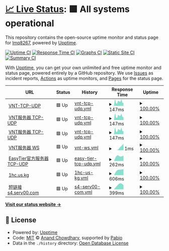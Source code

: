 # [📈 Live Status](https://lmq8267.github.io/uptime): <!--live status--> **🟩 All systems operational**

This repository contains the open-source uptime monitor and status page for [lmq8267](https://lmq8267.github.io/uptime), powered by [Upptime](https://github.com/upptime/upptime).

[![Uptime CI](https://github.com/lmq8267/uptime/workflows/Uptime%20CI/badge.svg)](https://github.com/lmq8267/uptime/actions?query=workflow%3A%22Uptime+CI%22)
[![Response Time CI](https://github.com/lmq8267/uptime/workflows/Response%20Time%20CI/badge.svg)](https://github.com/lmq8267/uptime/actions?query=workflow%3A%22Response+Time+CI%22)
[![Graphs CI](https://github.com/lmq8267/uptime/workflows/Graphs%20CI/badge.svg)](https://github.com/lmq8267/uptime/actions?query=workflow%3A%22Graphs+CI%22)
[![Static Site CI](https://github.com/lmq8267/uptime/workflows/Static%20Site%20CI/badge.svg)](https://github.com/lmq8267/uptime/actions?query=workflow%3A%22Static+Site+CI%22)
[![Summary CI](https://github.com/lmq8267/uptime/workflows/Summary%20CI/badge.svg)](https://github.com/lmq8267/uptime/actions?query=workflow%3A%22Summary+CI%22)

With [Upptime](https://upptime.js.org), you can get your own unlimited and free uptime monitor and status page, powered entirely by a GitHub repository. We use [Issues](https://github.com/lmq8267/uptime/issues) as incident reports, [Actions](https://github.com/lmq8267/uptime/actions) as uptime monitors, and [Pages](https://lmq8267.github.io/uptime) for the status page.

<!--start: status pages-->
<!-- This summary is generated by Upptime (https://github.com/upptime/upptime) -->
<!-- Do not edit this manually, your changes will be overwritten -->
<!-- prettier-ignore -->
| URL | Status | History | Response Time | Uptime |
| --- | ------ | ------- | ------------- | ------ |
| <img alt="" src="https://icons.duckduckgo.com/ip3/null.ico" height="13"> [VNT-TCP-UDP](vnt.wherewego.top) | 🟩 Up | [vnt-tcp-udp.yml](https://github.com/lmq8267/uptime/commits/HEAD/history/vnt-tcp-udp.yml) | <details><summary><img alt="Response time graph" src="./graphs/vnt-tcp-udp/response-time-week.png" height="20"> 147ms</summary><br><a href="https://lmq8267.github.io/uptime/history/vnt-tcp-udp"><img alt="Response time 147" src="https://img.shields.io/endpoint?url=https%3A%2F%2Fraw.githubusercontent.com%2Flmq8267%2Fuptime%2FHEAD%2Fapi%2Fvnt-tcp-udp%2Fresponse-time.json"></a><br><a href="https://lmq8267.github.io/uptime/history/vnt-tcp-udp"><img alt="24-hour response time 147" src="https://img.shields.io/endpoint?url=https%3A%2F%2Fraw.githubusercontent.com%2Flmq8267%2Fuptime%2FHEAD%2Fapi%2Fvnt-tcp-udp%2Fresponse-time-day.json"></a><br><a href="https://lmq8267.github.io/uptime/history/vnt-tcp-udp"><img alt="7-day response time 147" src="https://img.shields.io/endpoint?url=https%3A%2F%2Fraw.githubusercontent.com%2Flmq8267%2Fuptime%2FHEAD%2Fapi%2Fvnt-tcp-udp%2Fresponse-time-week.json"></a><br><a href="https://lmq8267.github.io/uptime/history/vnt-tcp-udp"><img alt="30-day response time 147" src="https://img.shields.io/endpoint?url=https%3A%2F%2Fraw.githubusercontent.com%2Flmq8267%2Fuptime%2FHEAD%2Fapi%2Fvnt-tcp-udp%2Fresponse-time-month.json"></a><br><a href="https://lmq8267.github.io/uptime/history/vnt-tcp-udp"><img alt="1-year response time 147" src="https://img.shields.io/endpoint?url=https%3A%2F%2Fraw.githubusercontent.com%2Flmq8267%2Fuptime%2FHEAD%2Fapi%2Fvnt-tcp-udp%2Fresponse-time-year.json"></a></details> | <details><summary><a href="https://lmq8267.github.io/uptime/history/vnt-tcp-udp">100.00%</a></summary><a href="https://lmq8267.github.io/uptime/history/vnt-tcp-udp"><img alt="All-time uptime 100.00%" src="https://img.shields.io/endpoint?url=https%3A%2F%2Fraw.githubusercontent.com%2Flmq8267%2Fuptime%2FHEAD%2Fapi%2Fvnt-tcp-udp%2Fuptime.json"></a><br><a href="https://lmq8267.github.io/uptime/history/vnt-tcp-udp"><img alt="24-hour uptime 100.00%" src="https://img.shields.io/endpoint?url=https%3A%2F%2Fraw.githubusercontent.com%2Flmq8267%2Fuptime%2FHEAD%2Fapi%2Fvnt-tcp-udp%2Fuptime-day.json"></a><br><a href="https://lmq8267.github.io/uptime/history/vnt-tcp-udp"><img alt="7-day uptime 100.00%" src="https://img.shields.io/endpoint?url=https%3A%2F%2Fraw.githubusercontent.com%2Flmq8267%2Fuptime%2FHEAD%2Fapi%2Fvnt-tcp-udp%2Fuptime-week.json"></a><br><a href="https://lmq8267.github.io/uptime/history/vnt-tcp-udp"><img alt="30-day uptime 100.00%" src="https://img.shields.io/endpoint?url=https%3A%2F%2Fraw.githubusercontent.com%2Flmq8267%2Fuptime%2FHEAD%2Fapi%2Fvnt-tcp-udp%2Fuptime-month.json"></a><br><a href="https://lmq8267.github.io/uptime/history/vnt-tcp-udp"><img alt="1-year uptime 100.00%" src="https://img.shields.io/endpoint?url=https%3A%2F%2Fraw.githubusercontent.com%2Flmq8267%2Fuptime%2FHEAD%2Fapi%2Fvnt-tcp-udp%2Fuptime-year.json"></a></details>
| <img alt="" src="https://icons.duckduckgo.com/ip3/null.ico" height="13"> [VNT服务器 TCP-UDP](s4.serv00.com) | 🟩 Up | [vnt-tcp-udp.yml](https://github.com/lmq8267/uptime/commits/HEAD/history/vnt-tcp-udp.yml) | <details><summary><img alt="Response time graph" src="./graphs/vnt-tcp-udp/response-time-week.png" height="20"> 147ms</summary><br><a href="https://lmq8267.github.io/uptime/history/vnt-tcp-udp"><img alt="Response time 147" src="https://img.shields.io/endpoint?url=https%3A%2F%2Fraw.githubusercontent.com%2Flmq8267%2Fuptime%2FHEAD%2Fapi%2Fvnt-tcp-udp%2Fresponse-time.json"></a><br><a href="https://lmq8267.github.io/uptime/history/vnt-tcp-udp"><img alt="24-hour response time 147" src="https://img.shields.io/endpoint?url=https%3A%2F%2Fraw.githubusercontent.com%2Flmq8267%2Fuptime%2FHEAD%2Fapi%2Fvnt-tcp-udp%2Fresponse-time-day.json"></a><br><a href="https://lmq8267.github.io/uptime/history/vnt-tcp-udp"><img alt="7-day response time 147" src="https://img.shields.io/endpoint?url=https%3A%2F%2Fraw.githubusercontent.com%2Flmq8267%2Fuptime%2FHEAD%2Fapi%2Fvnt-tcp-udp%2Fresponse-time-week.json"></a><br><a href="https://lmq8267.github.io/uptime/history/vnt-tcp-udp"><img alt="30-day response time 147" src="https://img.shields.io/endpoint?url=https%3A%2F%2Fraw.githubusercontent.com%2Flmq8267%2Fuptime%2FHEAD%2Fapi%2Fvnt-tcp-udp%2Fresponse-time-month.json"></a><br><a href="https://lmq8267.github.io/uptime/history/vnt-tcp-udp"><img alt="1-year response time 147" src="https://img.shields.io/endpoint?url=https%3A%2F%2Fraw.githubusercontent.com%2Flmq8267%2Fuptime%2FHEAD%2Fapi%2Fvnt-tcp-udp%2Fresponse-time-year.json"></a></details> | <details><summary><a href="https://lmq8267.github.io/uptime/history/vnt-tcp-udp">100.00%</a></summary><a href="https://lmq8267.github.io/uptime/history/vnt-tcp-udp"><img alt="All-time uptime 100.00%" src="https://img.shields.io/endpoint?url=https%3A%2F%2Fraw.githubusercontent.com%2Flmq8267%2Fuptime%2FHEAD%2Fapi%2Fvnt-tcp-udp%2Fuptime.json"></a><br><a href="https://lmq8267.github.io/uptime/history/vnt-tcp-udp"><img alt="24-hour uptime 100.00%" src="https://img.shields.io/endpoint?url=https%3A%2F%2Fraw.githubusercontent.com%2Flmq8267%2Fuptime%2FHEAD%2Fapi%2Fvnt-tcp-udp%2Fuptime-day.json"></a><br><a href="https://lmq8267.github.io/uptime/history/vnt-tcp-udp"><img alt="7-day uptime 100.00%" src="https://img.shields.io/endpoint?url=https%3A%2F%2Fraw.githubusercontent.com%2Flmq8267%2Fuptime%2FHEAD%2Fapi%2Fvnt-tcp-udp%2Fuptime-week.json"></a><br><a href="https://lmq8267.github.io/uptime/history/vnt-tcp-udp"><img alt="30-day uptime 100.00%" src="https://img.shields.io/endpoint?url=https%3A%2F%2Fraw.githubusercontent.com%2Flmq8267%2Fuptime%2FHEAD%2Fapi%2Fvnt-tcp-udp%2Fuptime-month.json"></a><br><a href="https://lmq8267.github.io/uptime/history/vnt-tcp-udp"><img alt="1-year uptime 100.00%" src="https://img.shields.io/endpoint?url=https%3A%2F%2Fraw.githubusercontent.com%2Flmq8267%2Fuptime%2FHEAD%2Fapi%2Fvnt-tcp-udp%2Fuptime-year.json"></a></details>
| <img alt="" src="https://icons.duckduckgo.com/ip3/null.ico" height="13"> [VNT服务器 TCP-UDP](s1.ct8.pl) | 🟩 Up | [vnt-tcp-udp.yml](https://github.com/lmq8267/uptime/commits/HEAD/history/vnt-tcp-udp.yml) | <details><summary><img alt="Response time graph" src="./graphs/vnt-tcp-udp/response-time-week.png" height="20"> 147ms</summary><br><a href="https://lmq8267.github.io/uptime/history/vnt-tcp-udp"><img alt="Response time 147" src="https://img.shields.io/endpoint?url=https%3A%2F%2Fraw.githubusercontent.com%2Flmq8267%2Fuptime%2FHEAD%2Fapi%2Fvnt-tcp-udp%2Fresponse-time.json"></a><br><a href="https://lmq8267.github.io/uptime/history/vnt-tcp-udp"><img alt="24-hour response time 147" src="https://img.shields.io/endpoint?url=https%3A%2F%2Fraw.githubusercontent.com%2Flmq8267%2Fuptime%2FHEAD%2Fapi%2Fvnt-tcp-udp%2Fresponse-time-day.json"></a><br><a href="https://lmq8267.github.io/uptime/history/vnt-tcp-udp"><img alt="7-day response time 147" src="https://img.shields.io/endpoint?url=https%3A%2F%2Fraw.githubusercontent.com%2Flmq8267%2Fuptime%2FHEAD%2Fapi%2Fvnt-tcp-udp%2Fresponse-time-week.json"></a><br><a href="https://lmq8267.github.io/uptime/history/vnt-tcp-udp"><img alt="30-day response time 147" src="https://img.shields.io/endpoint?url=https%3A%2F%2Fraw.githubusercontent.com%2Flmq8267%2Fuptime%2FHEAD%2Fapi%2Fvnt-tcp-udp%2Fresponse-time-month.json"></a><br><a href="https://lmq8267.github.io/uptime/history/vnt-tcp-udp"><img alt="1-year response time 147" src="https://img.shields.io/endpoint?url=https%3A%2F%2Fraw.githubusercontent.com%2Flmq8267%2Fuptime%2FHEAD%2Fapi%2Fvnt-tcp-udp%2Fresponse-time-year.json"></a></details> | <details><summary><a href="https://lmq8267.github.io/uptime/history/vnt-tcp-udp">100.00%</a></summary><a href="https://lmq8267.github.io/uptime/history/vnt-tcp-udp"><img alt="All-time uptime 100.00%" src="https://img.shields.io/endpoint?url=https%3A%2F%2Fraw.githubusercontent.com%2Flmq8267%2Fuptime%2FHEAD%2Fapi%2Fvnt-tcp-udp%2Fuptime.json"></a><br><a href="https://lmq8267.github.io/uptime/history/vnt-tcp-udp"><img alt="24-hour uptime 100.00%" src="https://img.shields.io/endpoint?url=https%3A%2F%2Fraw.githubusercontent.com%2Flmq8267%2Fuptime%2FHEAD%2Fapi%2Fvnt-tcp-udp%2Fuptime-day.json"></a><br><a href="https://lmq8267.github.io/uptime/history/vnt-tcp-udp"><img alt="7-day uptime 100.00%" src="https://img.shields.io/endpoint?url=https%3A%2F%2Fraw.githubusercontent.com%2Flmq8267%2Fuptime%2FHEAD%2Fapi%2Fvnt-tcp-udp%2Fuptime-week.json"></a><br><a href="https://lmq8267.github.io/uptime/history/vnt-tcp-udp"><img alt="30-day uptime 100.00%" src="https://img.shields.io/endpoint?url=https%3A%2F%2Fraw.githubusercontent.com%2Flmq8267%2Fuptime%2FHEAD%2Fapi%2Fvnt-tcp-udp%2Fuptime-month.json"></a><br><a href="https://lmq8267.github.io/uptime/history/vnt-tcp-udp"><img alt="1-year uptime 100.00%" src="https://img.shields.io/endpoint?url=https%3A%2F%2Fraw.githubusercontent.com%2Flmq8267%2Fuptime%2FHEAD%2Fapi%2Fvnt-tcp-udp%2Fuptime-year.json"></a></details>
| <img alt="" src="https://icons.duckduckgo.com/ip3/null.ico" height="13"> [VNT服务器 WS](vnt.us.kg) | 🟩 Up | [vnt-ws.yml](https://github.com/lmq8267/uptime/commits/HEAD/history/vnt-ws.yml) | <details><summary><img alt="Response time graph" src="./graphs/vnt-ws/response-time-week.png" height="20"> 1ms</summary><br><a href="https://lmq8267.github.io/uptime/history/vnt-ws"><img alt="Response time 1" src="https://img.shields.io/endpoint?url=https%3A%2F%2Fraw.githubusercontent.com%2Flmq8267%2Fuptime%2FHEAD%2Fapi%2Fvnt-ws%2Fresponse-time.json"></a><br><a href="https://lmq8267.github.io/uptime/history/vnt-ws"><img alt="24-hour response time 1" src="https://img.shields.io/endpoint?url=https%3A%2F%2Fraw.githubusercontent.com%2Flmq8267%2Fuptime%2FHEAD%2Fapi%2Fvnt-ws%2Fresponse-time-day.json"></a><br><a href="https://lmq8267.github.io/uptime/history/vnt-ws"><img alt="7-day response time 1" src="https://img.shields.io/endpoint?url=https%3A%2F%2Fraw.githubusercontent.com%2Flmq8267%2Fuptime%2FHEAD%2Fapi%2Fvnt-ws%2Fresponse-time-week.json"></a><br><a href="https://lmq8267.github.io/uptime/history/vnt-ws"><img alt="30-day response time 1" src="https://img.shields.io/endpoint?url=https%3A%2F%2Fraw.githubusercontent.com%2Flmq8267%2Fuptime%2FHEAD%2Fapi%2Fvnt-ws%2Fresponse-time-month.json"></a><br><a href="https://lmq8267.github.io/uptime/history/vnt-ws"><img alt="1-year response time 1" src="https://img.shields.io/endpoint?url=https%3A%2F%2Fraw.githubusercontent.com%2Flmq8267%2Fuptime%2FHEAD%2Fapi%2Fvnt-ws%2Fresponse-time-year.json"></a></details> | <details><summary><a href="https://lmq8267.github.io/uptime/history/vnt-ws">100.00%</a></summary><a href="https://lmq8267.github.io/uptime/history/vnt-ws"><img alt="All-time uptime 100.00%" src="https://img.shields.io/endpoint?url=https%3A%2F%2Fraw.githubusercontent.com%2Flmq8267%2Fuptime%2FHEAD%2Fapi%2Fvnt-ws%2Fuptime.json"></a><br><a href="https://lmq8267.github.io/uptime/history/vnt-ws"><img alt="24-hour uptime 100.00%" src="https://img.shields.io/endpoint?url=https%3A%2F%2Fraw.githubusercontent.com%2Flmq8267%2Fuptime%2FHEAD%2Fapi%2Fvnt-ws%2Fuptime-day.json"></a><br><a href="https://lmq8267.github.io/uptime/history/vnt-ws"><img alt="7-day uptime 100.00%" src="https://img.shields.io/endpoint?url=https%3A%2F%2Fraw.githubusercontent.com%2Flmq8267%2Fuptime%2FHEAD%2Fapi%2Fvnt-ws%2Fuptime-week.json"></a><br><a href="https://lmq8267.github.io/uptime/history/vnt-ws"><img alt="30-day uptime 100.00%" src="https://img.shields.io/endpoint?url=https%3A%2F%2Fraw.githubusercontent.com%2Flmq8267%2Fuptime%2FHEAD%2Fapi%2Fvnt-ws%2Fuptime-month.json"></a><br><a href="https://lmq8267.github.io/uptime/history/vnt-ws"><img alt="1-year uptime 100.00%" src="https://img.shields.io/endpoint?url=https%3A%2F%2Fraw.githubusercontent.com%2Flmq8267%2Fuptime%2FHEAD%2Fapi%2Fvnt-ws%2Fuptime-year.json"></a></details>
| <img alt="" src="https://icons.duckduckgo.com/ip3/null.ico" height="13"> [EasyTier官方服务器 TCP-UDP](public.easytier.top) | 🟩 Up | [easy-tier-tcp-udp.yml](https://github.com/lmq8267/uptime/commits/HEAD/history/easy-tier-tcp-udp.yml) | <details><summary><img alt="Response time graph" src="./graphs/easy-tier-tcp-udp/response-time-week.png" height="20"> 262ms</summary><br><a href="https://lmq8267.github.io/uptime/history/easy-tier-tcp-udp"><img alt="Response time 262" src="https://img.shields.io/endpoint?url=https%3A%2F%2Fraw.githubusercontent.com%2Flmq8267%2Fuptime%2FHEAD%2Fapi%2Feasy-tier-tcp-udp%2Fresponse-time.json"></a><br><a href="https://lmq8267.github.io/uptime/history/easy-tier-tcp-udp"><img alt="24-hour response time 262" src="https://img.shields.io/endpoint?url=https%3A%2F%2Fraw.githubusercontent.com%2Flmq8267%2Fuptime%2FHEAD%2Fapi%2Feasy-tier-tcp-udp%2Fresponse-time-day.json"></a><br><a href="https://lmq8267.github.io/uptime/history/easy-tier-tcp-udp"><img alt="7-day response time 262" src="https://img.shields.io/endpoint?url=https%3A%2F%2Fraw.githubusercontent.com%2Flmq8267%2Fuptime%2FHEAD%2Fapi%2Feasy-tier-tcp-udp%2Fresponse-time-week.json"></a><br><a href="https://lmq8267.github.io/uptime/history/easy-tier-tcp-udp"><img alt="30-day response time 262" src="https://img.shields.io/endpoint?url=https%3A%2F%2Fraw.githubusercontent.com%2Flmq8267%2Fuptime%2FHEAD%2Fapi%2Feasy-tier-tcp-udp%2Fresponse-time-month.json"></a><br><a href="https://lmq8267.github.io/uptime/history/easy-tier-tcp-udp"><img alt="1-year response time 262" src="https://img.shields.io/endpoint?url=https%3A%2F%2Fraw.githubusercontent.com%2Flmq8267%2Fuptime%2FHEAD%2Fapi%2Feasy-tier-tcp-udp%2Fresponse-time-year.json"></a></details> | <details><summary><a href="https://lmq8267.github.io/uptime/history/easy-tier-tcp-udp">100.00%</a></summary><a href="https://lmq8267.github.io/uptime/history/easy-tier-tcp-udp"><img alt="All-time uptime 100.00%" src="https://img.shields.io/endpoint?url=https%3A%2F%2Fraw.githubusercontent.com%2Flmq8267%2Fuptime%2FHEAD%2Fapi%2Feasy-tier-tcp-udp%2Fuptime.json"></a><br><a href="https://lmq8267.github.io/uptime/history/easy-tier-tcp-udp"><img alt="24-hour uptime 100.00%" src="https://img.shields.io/endpoint?url=https%3A%2F%2Fraw.githubusercontent.com%2Flmq8267%2Fuptime%2FHEAD%2Fapi%2Feasy-tier-tcp-udp%2Fuptime-day.json"></a><br><a href="https://lmq8267.github.io/uptime/history/easy-tier-tcp-udp"><img alt="7-day uptime 100.00%" src="https://img.shields.io/endpoint?url=https%3A%2F%2Fraw.githubusercontent.com%2Flmq8267%2Fuptime%2FHEAD%2Fapi%2Feasy-tier-tcp-udp%2Fuptime-week.json"></a><br><a href="https://lmq8267.github.io/uptime/history/easy-tier-tcp-udp"><img alt="30-day uptime 100.00%" src="https://img.shields.io/endpoint?url=https%3A%2F%2Fraw.githubusercontent.com%2Flmq8267%2Fuptime%2FHEAD%2Fapi%2Feasy-tier-tcp-udp%2Fuptime-month.json"></a><br><a href="https://lmq8267.github.io/uptime/history/easy-tier-tcp-udp"><img alt="1-year uptime 100.00%" src="https://img.shields.io/endpoint?url=https%3A%2F%2Fraw.githubusercontent.com%2Flmq8267%2Fuptime%2FHEAD%2Fapi%2Feasy-tier-tcp-udp%2Fuptime-year.json"></a></details>
| <img alt="" src="https://icons.duckduckgo.com/ip3/1hc.us.kg.ico" height="13"> [1hc.us.kg](http://1hc.us.kg) | 🟩 Up | [1hc-us-kg.yml](https://github.com/lmq8267/uptime/commits/HEAD/history/1hc-us-kg.yml) | <details><summary><img alt="Response time graph" src="./graphs/1hc-us-kg/response-time-week.png" height="20"> 606ms</summary><br><a href="https://lmq8267.github.io/uptime/history/1hc-us-kg"><img alt="Response time 606" src="https://img.shields.io/endpoint?url=https%3A%2F%2Fraw.githubusercontent.com%2Flmq8267%2Fuptime%2FHEAD%2Fapi%2F1hc-us-kg%2Fresponse-time.json"></a><br><a href="https://lmq8267.github.io/uptime/history/1hc-us-kg"><img alt="24-hour response time 606" src="https://img.shields.io/endpoint?url=https%3A%2F%2Fraw.githubusercontent.com%2Flmq8267%2Fuptime%2FHEAD%2Fapi%2F1hc-us-kg%2Fresponse-time-day.json"></a><br><a href="https://lmq8267.github.io/uptime/history/1hc-us-kg"><img alt="7-day response time 606" src="https://img.shields.io/endpoint?url=https%3A%2F%2Fraw.githubusercontent.com%2Flmq8267%2Fuptime%2FHEAD%2Fapi%2F1hc-us-kg%2Fresponse-time-week.json"></a><br><a href="https://lmq8267.github.io/uptime/history/1hc-us-kg"><img alt="30-day response time 606" src="https://img.shields.io/endpoint?url=https%3A%2F%2Fraw.githubusercontent.com%2Flmq8267%2Fuptime%2FHEAD%2Fapi%2F1hc-us-kg%2Fresponse-time-month.json"></a><br><a href="https://lmq8267.github.io/uptime/history/1hc-us-kg"><img alt="1-year response time 606" src="https://img.shields.io/endpoint?url=https%3A%2F%2Fraw.githubusercontent.com%2Flmq8267%2Fuptime%2FHEAD%2Fapi%2F1hc-us-kg%2Fresponse-time-year.json"></a></details> | <details><summary><a href="https://lmq8267.github.io/uptime/history/1hc-us-kg">100.00%</a></summary><a href="https://lmq8267.github.io/uptime/history/1hc-us-kg"><img alt="All-time uptime 100.00%" src="https://img.shields.io/endpoint?url=https%3A%2F%2Fraw.githubusercontent.com%2Flmq8267%2Fuptime%2FHEAD%2Fapi%2F1hc-us-kg%2Fuptime.json"></a><br><a href="https://lmq8267.github.io/uptime/history/1hc-us-kg"><img alt="24-hour uptime 100.00%" src="https://img.shields.io/endpoint?url=https%3A%2F%2Fraw.githubusercontent.com%2Flmq8267%2Fuptime%2FHEAD%2Fapi%2F1hc-us-kg%2Fuptime-day.json"></a><br><a href="https://lmq8267.github.io/uptime/history/1hc-us-kg"><img alt="7-day uptime 100.00%" src="https://img.shields.io/endpoint?url=https%3A%2F%2Fraw.githubusercontent.com%2Flmq8267%2Fuptime%2FHEAD%2Fapi%2F1hc-us-kg%2Fuptime-week.json"></a><br><a href="https://lmq8267.github.io/uptime/history/1hc-us-kg"><img alt="30-day uptime 100.00%" src="https://img.shields.io/endpoint?url=https%3A%2F%2Fraw.githubusercontent.com%2Flmq8267%2Fuptime%2FHEAD%2Fapi%2F1hc-us-kg%2Fuptime-month.json"></a><br><a href="https://lmq8267.github.io/uptime/history/1hc-us-kg"><img alt="1-year uptime 100.00%" src="https://img.shields.io/endpoint?url=https%3A%2F%2Fraw.githubusercontent.com%2Flmq8267%2Fuptime%2FHEAD%2Fapi%2F1hc-us-kg%2Fuptime-year.json"></a></details>
| <img alt="" src="https://icons.duckduckgo.com/ip3/s4.serv00.com.ico" height="13"> [短链接s4.serv00.com](http://s4.serv00.com:8828) | 🟩 Up | [s4-serv00-com.yml](https://github.com/lmq8267/uptime/commits/HEAD/history/s4-serv00-com.yml) | <details><summary><img alt="Response time graph" src="./graphs/s4-serv00-com/response-time-week.png" height="20"> 399ms</summary><br><a href="https://lmq8267.github.io/uptime/history/s4-serv00-com"><img alt="Response time 399" src="https://img.shields.io/endpoint?url=https%3A%2F%2Fraw.githubusercontent.com%2Flmq8267%2Fuptime%2FHEAD%2Fapi%2Fs4-serv00-com%2Fresponse-time.json"></a><br><a href="https://lmq8267.github.io/uptime/history/s4-serv00-com"><img alt="24-hour response time 399" src="https://img.shields.io/endpoint?url=https%3A%2F%2Fraw.githubusercontent.com%2Flmq8267%2Fuptime%2FHEAD%2Fapi%2Fs4-serv00-com%2Fresponse-time-day.json"></a><br><a href="https://lmq8267.github.io/uptime/history/s4-serv00-com"><img alt="7-day response time 399" src="https://img.shields.io/endpoint?url=https%3A%2F%2Fraw.githubusercontent.com%2Flmq8267%2Fuptime%2FHEAD%2Fapi%2Fs4-serv00-com%2Fresponse-time-week.json"></a><br><a href="https://lmq8267.github.io/uptime/history/s4-serv00-com"><img alt="30-day response time 399" src="https://img.shields.io/endpoint?url=https%3A%2F%2Fraw.githubusercontent.com%2Flmq8267%2Fuptime%2FHEAD%2Fapi%2Fs4-serv00-com%2Fresponse-time-month.json"></a><br><a href="https://lmq8267.github.io/uptime/history/s4-serv00-com"><img alt="1-year response time 399" src="https://img.shields.io/endpoint?url=https%3A%2F%2Fraw.githubusercontent.com%2Flmq8267%2Fuptime%2FHEAD%2Fapi%2Fs4-serv00-com%2Fresponse-time-year.json"></a></details> | <details><summary><a href="https://lmq8267.github.io/uptime/history/s4-serv00-com">100.00%</a></summary><a href="https://lmq8267.github.io/uptime/history/s4-serv00-com"><img alt="All-time uptime 100.00%" src="https://img.shields.io/endpoint?url=https%3A%2F%2Fraw.githubusercontent.com%2Flmq8267%2Fuptime%2FHEAD%2Fapi%2Fs4-serv00-com%2Fuptime.json"></a><br><a href="https://lmq8267.github.io/uptime/history/s4-serv00-com"><img alt="24-hour uptime 100.00%" src="https://img.shields.io/endpoint?url=https%3A%2F%2Fraw.githubusercontent.com%2Flmq8267%2Fuptime%2FHEAD%2Fapi%2Fs4-serv00-com%2Fuptime-day.json"></a><br><a href="https://lmq8267.github.io/uptime/history/s4-serv00-com"><img alt="7-day uptime 100.00%" src="https://img.shields.io/endpoint?url=https%3A%2F%2Fraw.githubusercontent.com%2Flmq8267%2Fuptime%2FHEAD%2Fapi%2Fs4-serv00-com%2Fuptime-week.json"></a><br><a href="https://lmq8267.github.io/uptime/history/s4-serv00-com"><img alt="30-day uptime 100.00%" src="https://img.shields.io/endpoint?url=https%3A%2F%2Fraw.githubusercontent.com%2Flmq8267%2Fuptime%2FHEAD%2Fapi%2Fs4-serv00-com%2Fuptime-month.json"></a><br><a href="https://lmq8267.github.io/uptime/history/s4-serv00-com"><img alt="1-year uptime 100.00%" src="https://img.shields.io/endpoint?url=https%3A%2F%2Fraw.githubusercontent.com%2Flmq8267%2Fuptime%2FHEAD%2Fapi%2Fs4-serv00-com%2Fuptime-year.json"></a></details>

<!--end: status pages-->

[**Visit our status website →**](https://lmq8267.github.io/uptime)

## 📄 License

- Powered by: [Upptime](https://github.com/upptime/upptime)
- Code: [MIT](./LICENSE) © [Anand Chowdhary](https://anandchowdhary.com), supported by [Pabio](https://pabio.com)
- Data in the `./history` directory: [Open Database License](https://opendatacommons.org/licenses/odbl/1-0/)
